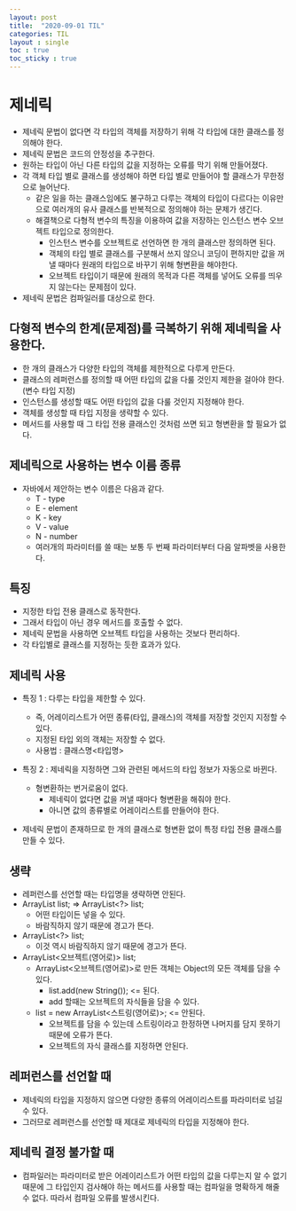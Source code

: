 ```yaml
---
layout: post
title:  "2020-09-01 TIL"
categories: TIL
layout : single
toc : true 
toc_sticky : true
---
```


# 제네릭
- 제네릭 문법이 없다면 각 타입의 객체를 저장하기 위해 각 타입에 대한 클래스를 정의해야 한다.
- 제네릭 문법은 코드의 안정성을 추구한다.
- 원하는 타입이 아닌 다른 타입의 값을 지정하는 오류를 막기 위해 만들어졌다.
- 각 객체 타입 별로 클래스를 생성해야 하면 타입 별로 만들어야 할 클래스가 무한정으로 늘어난다.
    - 같은 일을 하는 클래스임에도 불구하고 다루는 객체의 타입이 다르다는 이유만으로 여러개의 유사 클래스를 반복적으로 정의해야 하는 문제가 생긴다.
    - 해결책으로 다형적 변수의 특징을 이용하여 값을 저장하는 인스턴스 변수 오브젝트 타입으로 정의한다.
        - 인스턴스 변수를 오브젝트로 선언하면 한 개의 클래스만 정의하면 된다.
        - 객체의 타입 별로 클래스를 구분해서 쓰지 않으니 코딩이 편하지만 값을 꺼낼 때마다 원래의 타입으로 바꾸기 위해 형변환을 해야한다.
        - 오브젝트 타입이기 때문에 원래의 목적과 다른 객체를 넣어도 오류를 띄우지 않는다는 문제점이 있다.
- 제네릭 문법은 컴파일러를 대상으로 한다.

## 다형적 변수의 한계(문제점)를 극복하기 위해 제네릭을 사용한다.
- 한 개의 클래스가 다양한 타입의 객체를 제한적으로 다루게 만든다.
- 클래스의 레퍼런스를 정의할 때 어떤 타입의 값을 다룰 것인지 제한을 걸아야 한다.(변수 타입 지정)
- 인스턴스를 생성할 때도 어떤 타입의 값을 다룰 것인지 지정해야 한다.
- 객체를 생성할 때 타입 지정을 생략할 수 있다.
- 메서드를 사용할 때 그 타입 전용 클래스인 것처럼 쓰면 되고 형변환을 할 필요가 없다.

## 제네릭으로 사용하는 변수 이름 종류
- 자바에서 제안하는 변수 이름은 다음과 같다.
    - T - type
    - E - element
    - K - key
    - V - value
    - N - number
    - 여러개의 파라미터를 쓸 때는 보통 두 번째 파라미터부터 다음 알파벳을 사용한다.

## 특징
- 지정한 타입 전용 클래스로 동작한다.
- 그래서 타입이 아닌 경우 메서드를 호출할 수 없다.
- 제네릭 문법을 사용하면 오브젝트 타입을 사용하는 것보다 편리하다.
- 각 타입별로 클래스를 지정하는 듯한 효과가 있다.

## 제네릭 사용
- 특징 1 : 다루는 타입을 제한할 수 있다.
    - 즉, 어레이리스트가 어떤 종류(타입, 클래스)의 객체를 저장할 것인지 지정할 수 있다.
    - 지정된 타입 외의 객체는 저장할 수 없다.
    - 사용법 : 클래스명<타입명>

- 특징 2 : 제네릭을 지정하면 그와 관련된 메서드의 타입 정보가 자동으로 바뀐다.
    - 형변환하는 번거로움이 없다.
        - 제네릭이 없다면 값을 꺼낼 때마다 형변환을 해줘야 한다.
        - 아니면 값의 종류별로 어레이리스트를 만들어야 한다.

- 제네릭 문법이 존재하므로 한 개의 클래스로 형변환 없이 특정 타입 전용 클래스를 만들 수 있다.

## 생략
- 레퍼런스를 선언할 때는 타입명을 생략하면 안된다.
- ArrayList list; => ArrayList<?> list;
    - 어떤 타입이든 넣을 수 있다.
    - 바람직하지 않기 때문에 경고가 뜬다.
- ArrayList<?> list;
    - 이것 역시 바람직하지 않기 때문에 경고가 뜬다.
- ArrayList<오브젝트(영어로)> list;
    - ArrayList<오브젝트(영어로)>로 만든 객체는 Object의 모든 객체를 담을 수 있다.
        - list.add(new String()); <= 된다.
        - add 할때는 오브젝트의 자식들을 담을 수 있다.
    - list = new ArrayList<스트링(영어로)>; <= 안된다.
        - 오브젝트를 담을 수 있는데 스트링이라고 한정하면 나머지를 담지 못하기 때문에 오류가 뜬다.
        - 오브젝트의 자식 클래스를 지정하면 안된다.

## 레퍼런스를 선언할 때
- 제네릭의 타입을 지정하지 않으면 다양한 종류의 어레이리스트를 파라미터로 넘길 수 있다.
- 그러므로 레퍼런스를 선언할 때 제대로 제네릭의 타입을 지정해야 한다.

## 제네릭 결정 불가할 때
- 컴파일러는 파라미터로 받은 어레이리스트가 어떤 타입의 값을 다루는지 알 수 없기 때문에 그 타입인지 검사해야 하는 메서드를 사용할 때는 컴파일을 명확하게 해줄 수 없다. 따라서 컴파일 오류를 발생시킨다.
